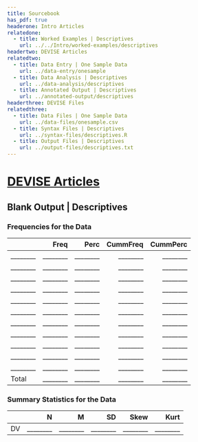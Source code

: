 ```yaml
---
title: Sourcebook
has_pdf: true
headerone: Intro Articles
relatedone:
  - title: Worked Examples | Descriptives
    url: ../../Intro/worked-examples/descriptives
headertwo: DEVISE Articles
relatedtwo:
  - title: Data Entry | One Sample Data
    url: ../data-entry/onesample
  - title: Data Analysis | Descriptives
    url: ../data-analysis/descriptives
  - title: Annotated Output | Descriptives
    url: ../annotated-output/descriptives
headerthree: DEVISE Files
relatedthree:
  - title: Data Files | One Sample Data
    url: ../data-files/onesample.csv
  - title: Syntax Files | Descriptives
    url: ../syntax-files/descriptives.R
  - title: Output Files | Descriptives
    url: ../output-files/descriptives.txt
---
```


# [DEVISE Articles](../index.md)

## Blank Output | Descriptives

### Frequencies for the Data

|       | Freq | Perc | CummFreq | CummPerc |
|:------|-----:|-----:|---------:|---------:|
|  ________ | ________ | ________ | ________ | ________ |
|  ________ | ________ | ________ | ________ | ________ |
|  ________ | ________ | ________ | ________ | ________ |
|  ________ | ________ | ________ | ________ | ________ |
|  ________ | ________ | ________ | ________ | ________ |
|  ________ | ________ | ________ | ________ | ________ |
|  ________ | ________ | ________ | ________ | ________ |
|  ________ | ________ | ________ | ________ | ________ |
|  ________ | ________ | ________ | ________ | ________ |
|  ________ | ________ | ________ | ________ | ________ |
|  ________ | ________ | ________ | ________ | ________ |
| Total | ________ | ________ | ________ | ________ |

### Summary Statistics for the Data

|     | N   | M   | SD   | Skew | Kurt |
|:----|----:|----:|-----:|-----:|-----:|
| DV  | ________ | ________ | ________ | ________ | ________ |
